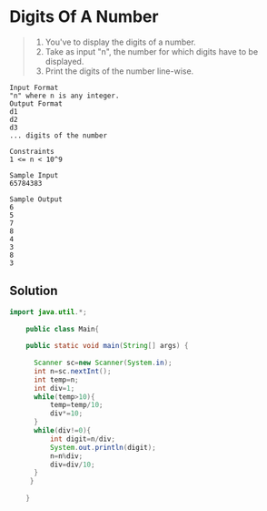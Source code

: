 # Digits Of A Number

> 1. You've to display the digits of a number.
> 2. Take as input "n", the number for which digits have to be displayed.
> 3. Print the digits of the number line-wise.

```text
Input Format
"n" where n is any integer.
Output Format
d1
d2
d3
... digits of the number

Constraints
1 <= n < 10^9

Sample Input
65784383

Sample Output
6
5
7
8
4
3
8
3

```
## Solution

```java
import java.util.*;
    
    public class Main{
    
    public static void main(String[] args) {
       
      Scanner sc=new Scanner(System.in);
      int n=sc.nextInt();
      int temp=n;
      int div=1;
      while(temp>10){
          temp=temp/10;
          div*=10;
      }
      while(div!=0){
          int digit=n/div;
          System.out.println(digit);
          n=n%div;
          div=div/10;
      }
     }
  
    }
```